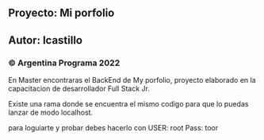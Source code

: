 ## Proyecto: Mi porfolio
## Autor: lcastillo
### © Argentina Programa 2022

En Master encontraras el BackEnd de My porfolio, proyecto elaborado en la capacitacion de desarrollador Full Stack Jr.

Existe una rama donde se encuentra el mismo codigo para que lo puedas lanzar de modo localhost.

para loguiarte y probar debes hacerlo con USER: root   Pass: toor


